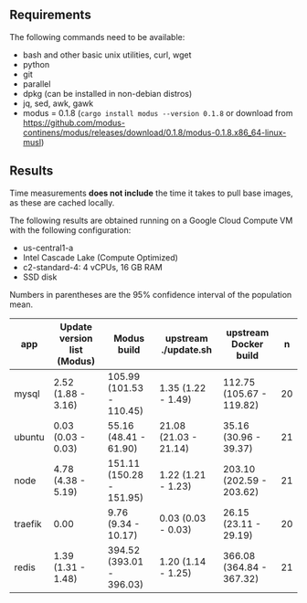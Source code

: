 ## Requirements

The following commands need to be available:

* bash and other basic unix utilities, curl, wget
* python
* git
* parallel
* dpkg (can be installed in non-debian distros)
* jq, sed, awk, gawk
* modus = 0.1.8 (`cargo install modus --version 0.1.8` or download from https://github.com/modus-continens/modus/releases/download/0.1.8/modus-0.1.8.x86_64-linux-musl)

## Results

Time measurements **does not include** the time it takes to pull base images, as these are cached locally.

The following results are obtained running on a Google Cloud Compute VM with the following configuration:

* us-central1-a
* Intel Cascade Lake (Compute Optimized)
* c2-standard-4: 4 vCPUs, 16 GB RAM
* SSD disk

Numbers in parentheses are the 95% confidence interval of the population mean.

| app | Update version list (Modus) | Modus build | upstream ./update.sh | upstream Docker build | n |
| --- | --- | --- | --- | --- | --- |
| mysql | 2.52 (1.88 - 3.16) | 105.99 (101.53 - 110.45) | 1.35 (1.22 - 1.49) | 112.75 (105.67 - 119.82) | 20 |
| ubuntu | 0.03 (0.03 - 0.03) | 55.16 (48.41 - 61.90) | 21.08 (21.03 - 21.14) | 35.16 (30.96 - 39.37) | 21 |
| node | 4.78 (4.38 - 5.19) | 151.11 (150.28 - 151.95) | 1.22 (1.21 - 1.23) | 203.10 (202.59 - 203.62) | 21 |
| traefik | 0.00 | 9.76 (9.34 - 10.17) | 0.03 (0.03 - 0.03) | 26.15 (23.11 - 29.19) | 20 |
| redis | 1.39 (1.31 - 1.48) | 394.52 (393.01 - 396.03) | 1.20 (1.14 - 1.25) | 366.08 (364.84 - 367.32) | 21 |

